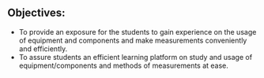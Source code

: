 ## Objectives: 
  - To provide an exposure for the students to gain experience on the usage of equipment and components and make measurements conveniently and efficiently.
  - To assure students an efficient learning platform on study and usage of equipment/components and methods of measurements at ease.   
